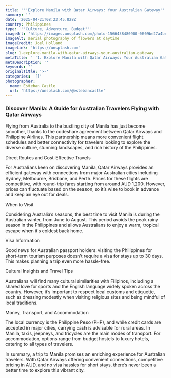 ```yaml
---
title: '''Explore Manila with Qatar Airways: Your Australian Gateway'''
summary: ''
date: '2025-04-21T08:23:45.828Z'
country: Philippines
type: '''Culture, Adventure, Budget'''
imageUrl: 'https://images.unsplash.com/photo-1566438480900-0609be27a4be'
imageAlt: aerial photography of flowers at daytime
imageCredit: Joel Holland
imageLink: 'https://unsplash.com'
slug: 1-explore-manila-with-qatar-airways-your-australian-gateway
metaTitle: '''1. Explore Manila with Qatar Airways: Your Australian Gateway'''
metaDescription: ''
keywords: ''
originalTitle: '>-'
categories: '[]'
photographer:
  name: Esteban Castle
  url: 'https://unsplash.com/@estebancastle'
---
```








### Discover Manila: A Guide for Australian Travelers Flying with Qatar Airways

Flying from Australia to the bustling city of Manila has just become smoother, thanks to the codeshare agreement between Qatar Airways and Philippine Airlines. This partnership means more convenient flight schedules and better connectivity for travelers looking to explore the diverse culture, stunning landscapes, and rich history of the Philippines.

Direct Routes and Cost-Effective Travels

For Australians keen on discovering Manila, Qatar Airways provides an efficient gateway with connections from major Australian cities including Sydney, Melbourne, Brisbane, and Perth. Prices for these flights are competitive, with round-trip fares starting from around AUD 1,200. However, prices can fluctuate based on the season, so it’s wise to book in advance and keep an eye out for deals.

When to Visit

Considering Australia’s seasons, the best time to visit Manila is during the Australian winter, from June to August. This period avoids the peak rainy season in the Philippines and allows Australians to enjoy a warm, tropical escape when it's coldest back home.

Visa Information

Good news for Australian passport holders: visiting the Philippines for short-term tourism purposes doesn’t require a visa for stays up to 30 days. This makes planning a trip even more hassle-free.

Cultural Insights and Travel Tips

Australians will find many cultural similarities with Filipinos, including a shared love for sports and the English language widely spoken across the country. However, it’s important to respect local customs and etiquette, such as dressing modestly when visiting religious sites and being mindful of local traditions.

Money, Transport, and Accommodation

The local currency is the Philippine Peso (PHP), and while credit cards are accepted in major cities, carrying cash is advisable for rural areas. In Manila, taxis, jeepneys, and tricycles are the main modes of transport. For accommodation, options range from budget hostels to luxury hotels, catering to all types of travelers.

In summary, a trip to Manila promises an enriching experience for Australian travelers. With Qatar Airways offering convenient connections, competitive pricing in AUD, and no visa hassles for short stays, there’s never been a better time to explore this vibrant city.
